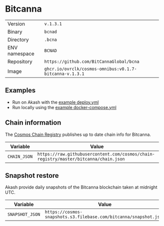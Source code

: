 # Bitcanna

| | |
|---|---|
|Version|`v.1.3.1`|
|Binary|`bcnad`|
|Directory|`.bcna`|
|ENV namespace|`BCNAD`|
|Repository|`https://github.com/BitCannaGlobal/bcna`|
|Image|`ghcr.io/ovrclk/cosmos-omnibus:v0.1.7-bitcanna-v.1.3.1`|

## Examples

- Run on Akash with the [example deploy.yml](./deploy.yml)
- Run locally using the [example docker-compose.yml](./docker-compose.yml)

## Chain information

The [Cosmos Chain Registry](https://github.com/cosmos/chain-registry) publishes up to date chain info for Bitcanna.

|Variable|Value|
|---|---|
|`CHAIN_JSON`|`https://raw.githubusercontent.com/cosmos/chain-registry/master/bitcanna/chain.json`|

## Snapshot restore

Akash provide daily snapshots of the Bitcanna blockchain taken at midnight UTC.

|Variable|Value|
|---|---|
|`SNAPSHOT_JSON`|`https://cosmos-snapshots.s3.filebase.com/bitcanna/snapshot.json`|
